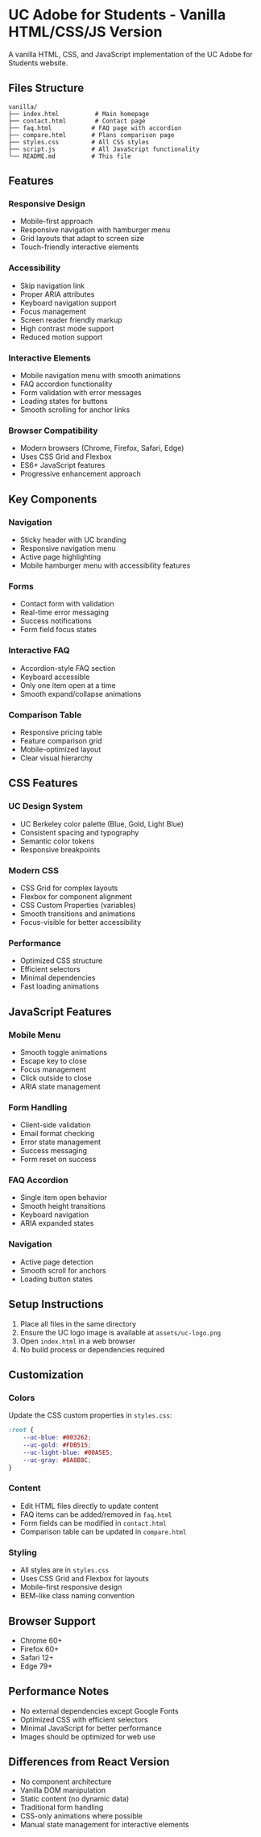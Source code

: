 # UC Adobe for Students - Vanilla HTML/CSS/JS Version

A vanilla HTML, CSS, and JavaScript implementation of the UC Adobe for Students website.

## Files Structure

```
vanilla/
├── index.html          # Main homepage
├── contact.html        # Contact page
├── faq.html           # FAQ page with accordion
├── compare.html       # Plans comparison page
├── styles.css         # All CSS styles
├── script.js          # All JavaScript functionality
└── README.md          # This file
```

## Features

### Responsive Design
- Mobile-first approach
- Responsive navigation with hamburger menu
- Grid layouts that adapt to screen size
- Touch-friendly interactive elements

### Accessibility
- Skip navigation link
- Proper ARIA attributes
- Keyboard navigation support
- Focus management
- Screen reader friendly markup
- High contrast mode support
- Reduced motion support

### Interactive Elements
- Mobile navigation menu with smooth animations
- FAQ accordion functionality
- Form validation with error messages
- Loading states for buttons
- Smooth scrolling for anchor links

### Browser Compatibility
- Modern browsers (Chrome, Firefox, Safari, Edge)
- Uses CSS Grid and Flexbox
- ES6+ JavaScript features
- Progressive enhancement approach

## Key Components

### Navigation
- Sticky header with UC branding
- Responsive navigation menu
- Active page highlighting
- Mobile hamburger menu with accessibility features

### Forms
- Contact form with validation
- Real-time error messaging
- Success notifications
- Form field focus states

### Interactive FAQ
- Accordion-style FAQ section
- Keyboard accessible
- Only one item open at a time
- Smooth expand/collapse animations

### Comparison Table
- Responsive pricing table
- Feature comparison grid
- Mobile-optimized layout
- Clear visual hierarchy

## CSS Features

### UC Design System
- UC Berkeley color palette (Blue, Gold, Light Blue)
- Consistent spacing and typography
- Semantic color tokens
- Responsive breakpoints

### Modern CSS
- CSS Grid for complex layouts
- Flexbox for component alignment
- CSS Custom Properties (variables)
- Smooth transitions and animations
- Focus-visible for better accessibility

### Performance
- Optimized CSS structure
- Efficient selectors
- Minimal dependencies
- Fast loading animations

## JavaScript Features

### Mobile Menu
- Smooth toggle animations
- Escape key to close
- Focus management
- Click outside to close
- ARIA state management

### Form Handling
- Client-side validation
- Email format checking
- Error state management
- Success messaging
- Form reset on success

### FAQ Accordion
- Single item open behavior
- Smooth height transitions
- Keyboard navigation
- ARIA expanded states

### Navigation
- Active page detection
- Smooth scroll for anchors
- Loading button states

## Setup Instructions

1. Place all files in the same directory
2. Ensure the UC logo image is available at `assets/uc-logo.png`
3. Open `index.html` in a web browser
4. No build process or dependencies required

## Customization

### Colors
Update the CSS custom properties in `styles.css`:
```css
:root {
    --uc-blue: #003262;
    --uc-gold: #FDB515;
    --uc-light-blue: #00A5E5;
    --uc-gray: #8A8B8C;
}
```

### Content
- Edit HTML files directly to update content
- FAQ items can be added/removed in `faq.html`
- Form fields can be modified in `contact.html`
- Comparison table can be updated in `compare.html`

### Styling
- All styles are in `styles.css`
- Uses CSS Grid and Flexbox for layouts
- Mobile-first responsive design
- BEM-like class naming convention

## Browser Support

- Chrome 60+
- Firefox 60+
- Safari 12+
- Edge 79+

## Performance Notes

- No external dependencies except Google Fonts
- Optimized CSS with efficient selectors
- Minimal JavaScript for better performance
- Images should be optimized for web use

## Differences from React Version

- No component architecture
- Vanilla DOM manipulation
- Static content (no dynamic data)
- Traditional form handling
- CSS-only animations where possible
- Manual state management for interactive elements